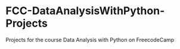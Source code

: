 # FCC-DataAnalysisWithPython-Projects
Projects for the course Data Analysis with Python on FreecodeCamp
